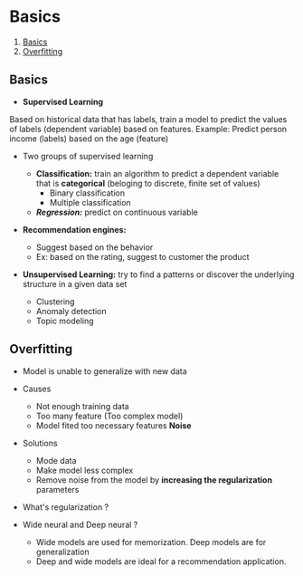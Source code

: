 # Basics

1. [Basics](#basics)
2. [Overfitting](#overfitting)

## Basics <a name="basics"></a>

- **Supervised Learning**

Based on historical data that has labels, train a model to predict the values of labels (dependent variable) based on features.
Example: Predict person income (labels) based on the age (feature)

- Two groups of supervised learning
  - **Classification:** train an algorithm to predict a dependent variable that is **categorical** (beloging to discrete, finite set of values)
    - Binary classification
    - Multiple classification
  - ***Regression:*** predict on continuous variable

- **Recommendation engines:**
  - Suggest based on the behavior
  - Ex: based on the rating, suggest to customer the product
- **Unsupervised Learning:** try to find a patterns or discover the underlying structure in a given data set
  - Clustering
  - Anomaly detection
  - Topic modeling

## Overfitting <a name="overfitting"></a>

- Model is unable to generalize with new data
- Causes
  - Not enough training data
  - Too many feature (Too complex model)
  - Model fited too necessary features **Noise**

- Solutions
  - Mode data
  - Make model less complex
  - Remove noise from the model by **increasing the regularization** parameters

- What's regularization ?

- Wide neural and Deep neural ?
  - Wide models are used for memorization. Deep models are for generalization
  - Deep and wide models are ideal for a recommendation application.
